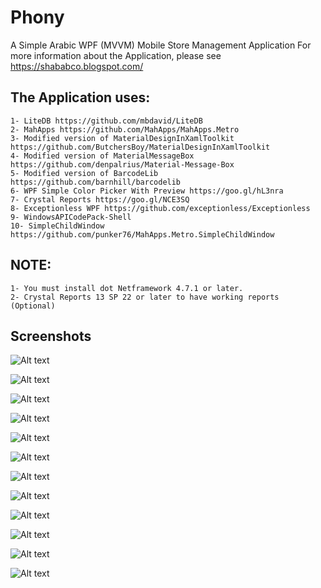 # Phony
A Simple Arabic WPF (MVVM) Mobile Store Management Application
For more information about the Application, please see 
https://shababco.blogspot.com/ 

## The Application uses:
	1- LiteDB https://github.com/mbdavid/LiteDB
	2- MahApps https://github.com/MahApps/MahApps.Metro
	3- Modified version of MaterialDesignInXamlToolkit https://github.com/ButchersBoy/MaterialDesignInXamlToolkit
	4- Modified version of MaterialMessageBox https://github.com/denpalrius/Material-Message-Box
	5- Modified version of BarcodeLib https://github.com/barnhill/barcodelib
	6- WPF Simple Color Picker With Preview https://goo.gl/hL3nra
	7- Crystal Reports https://goo.gl/NCE3SQ
	8- Exceptionless WPF https://github.com/exceptionless/Exceptionless
	9- WindowsAPICodePack-Shell
	10- SimpleChildWindow https://github.com/punker76/MahApps.Metro.SimpleChildWindow


## NOTE:
	1- You must install dot Netframework 4.7.1 or later.
	2- Crystal Reports 13 SP 22 or later to have working reports (Optional)

## Screenshots

![Alt text](https://i.imgur.com/9gk8A0q.png "Login Window")

![Alt text](https://i.imgur.com/VTW6pyt.png "Normal Main Window")

![Alt text](https://imgur.com/eiW2xTV.png "Maxmized Dark Main Window With Current User in Edit Mode")

![Alt text](https://i.imgur.com/GQi0yEx.png "Settings Window")

![Alt text](https://i.imgur.com/UOYcTq1.png "DB Settings Window")

![Alt text](https://imgur.com/vznG30G.png "Settings Window with some colors")

![Alt text](https://imgur.com/HW3zeQB.png "New Bill Window")

![Alt text](https://imgur.com/Gy8GjPZ.png "Generate BarCode Window")

![Alt text](https://imgur.com/iT64tMy.png "Items Window")

![Alt text](https://i.imgur.com/N8138QU.png "Items Window with Add New Item Flyout panel opened 1")

![Alt text](https://i.imgur.com/RhDLlTz.png "Items Window with Add New Item Flyout panel opened 2")

![Alt text](https://i.imgur.com/SD8EmJB.png "Store Info Window")